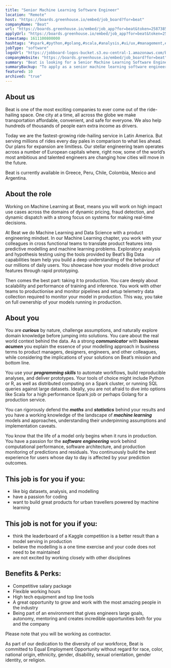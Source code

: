 ```yaml
---
title: "Senior Machine Learning Software Engineer"
location: "Remote"
host: "https://boards.greenhouse.io/embed/job_board?for=beat"
companyName: "Beat"
url: "https://boards.greenhouse.io/embed/job_app?for=beat&token=2587385"
applyUrl: "https://boards.greenhouse.io/embed/job_app?for=beat&token=2587385#app"
timestamp: 1611100800000
hashtags: "#spark,#python,#golang,#scala,#analysis,#ui/ux,#management,#operations,#monitoring,#translation"
jobType: "software"
logoUrl: "https://jobboard-logos-bucket.s3.eu-central-1.amazonaws.com/beat"
companyWebsite: "https://boards.greenhouse.io/embed/job_board?for=beat"
summary: "Beat is looking for a Senior Machine Learning Software Engineer that has experience in: #spark, #python, #golang."
summaryBackup: "To apply as a senior machine learning software engineer at Beat, you preferably need to have some knowledge of: #spark, #python, #golang."
featured: 10
archived: "true"
---
```


## About us

Beat is one of the most exciting companies to ever come out of the ride-hailing space. One city at a time, all across the globe we make transportation affordable, convenient, and safe for everyone. We also help hundreds of thousands of people earn extra income as drivers. 

Today we are the fastest-growing ride-hailing service in Latin America. But serving millions of rides every day pales in comparison to what lies ahead. Our plans for expansion are limitless. Our stellar engineering team operates across a number of European capitals where, right now, some of the world’s most ambitious and talented engineers are changing how cities will move in the future.

Beat is currently available in Greece, Peru, Chile, Colombia, Mexico and Argentina. 

## About the role

Working on Machine Learning at Beat, means you will work on high impact use cases across the domains of dynamic pricing, fraud detection, and dynamic dispatch with a strong focus on systems for making real-time decisions.

At Beat we do Machine Learning and Data Science with a product engineering mindset. In our Machine Learning chapter, you work with your colleagues in cross functional teams to translate product features into predictive modelling and machine learning problems. Exploratory analysis and hypothesis testing using the tools provided by Beat’s Big Data capabilities team help you build a deep understanding of the behaviour of our millions of daily users. You showcase how your models drive product features through rapid prototyping.

Then comes the best part: taking it to production. You care deeply about scalability and performance of training and inference. You work with other teams to productionise and monitor pipelines and setup telemetry data collection required to monitor your model in production. This way, you take on full ownership of your models running in production. 

## About you

You are **_curious_** by nature, challenge assumptions, and naturally explore domain knowledge before jumping into solutions. You care about the real world context behind the data. As a strong **_communicator_** with **_business acumen_** you explain the essence of your modelling approach in business terms to product managers, designers, engineers, and other colleagues, while considering the implications of your solutions on Beat’s mission and bottom line.

You use your **_programming skills_** to automate workflows, build reproducible analyses, and deliver prototypes. Your tools of choice might include Python or R, as well as distributed computing on a Spark cluster, or running SQL queries against large datasets. Ideally, you are not afraid to dive into options like Scala for a high performance Spark job or perhaps Golang for a production service.

You can rigorously defend the **_maths_** and **_statistics_** behind your results and you have a working knowledge of the landscape of **_machine learning_** models and approaches, understanding their underpinning assumptions and implementation caveats.

You know that the life of a model only begins when it runs in production. You have a passion for the **_software engineering_** work behind computational performance, software architecture, and production monitoring of predictions and residuals. You continuously build the best experience for users whose day to day is affected by your prediction outcomes.

## This job is for you if you:

*   like big datasets, analysis, and modelling
*   have a passion for coding
*   want to build great products for urban travellers powered by machine learning

## This job is not for you if you:

*   think the leaderboard of a Kaggle competition is a better result than a model serving in production
*   believe the modelling is a one time exercise and your code does not need to be maintained
*   are not excited by working closely with other disciplines

## Benefits & Perks:

*   Competitive salary package
*   Flexible working hours
*   High tech equipment and top line tools
*   A great opportunity to grow and work with the most amazing people in the industry
*   Being part of an environment that gives engineers large goals, autonomy, mentoring and creates incredible opportunities both for you and the company

Please note that you will be working as contractor.

As part of our dedication to the diversity of our workforce, Beat is committed to Equal Employment Opportunity without regard for race, color, national origin, ethnicity, gender, disability, sexual orientation, gender identity, or religion.
